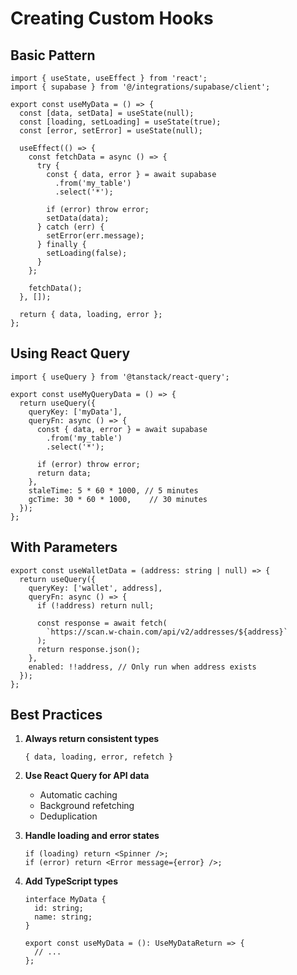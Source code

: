 # Creating Custom Hooks

## Basic Pattern

```tsx
import { useState, useEffect } from 'react';
import { supabase } from '@/integrations/supabase/client';

export const useMyData = () => {
  const [data, setData] = useState(null);
  const [loading, setLoading] = useState(true);
  const [error, setError] = useState(null);

  useEffect(() => {
    const fetchData = async () => {
      try {
        const { data, error } = await supabase
          .from('my_table')
          .select('*');
        
        if (error) throw error;
        setData(data);
      } catch (err) {
        setError(err.message);
      } finally {
        setLoading(false);
      }
    };

    fetchData();
  }, []);

  return { data, loading, error };
};
```

## Using React Query

```tsx
import { useQuery } from '@tanstack/react-query';

export const useMyQueryData = () => {
  return useQuery({
    queryKey: ['myData'],
    queryFn: async () => {
      const { data, error } = await supabase
        .from('my_table')
        .select('*');
      
      if (error) throw error;
      return data;
    },
    staleTime: 5 * 60 * 1000, // 5 minutes
    gcTime: 30 * 60 * 1000,    // 30 minutes
  });
};
```

## With Parameters

```tsx
export const useWalletData = (address: string | null) => {
  return useQuery({
    queryKey: ['wallet', address],
    queryFn: async () => {
      if (!address) return null;
      
      const response = await fetch(
        `https://scan.w-chain.com/api/v2/addresses/${address}`
      );
      return response.json();
    },
    enabled: !!address, // Only run when address exists
  });
};
```

## Best Practices

1. **Always return consistent types**
   ```tsx
   { data, loading, error, refetch }
   ```

2. **Use React Query for API data**
   - Automatic caching
   - Background refetching
   - Deduplication

3. **Handle loading and error states**
   ```tsx
   if (loading) return <Spinner />;
   if (error) return <Error message={error} />;
   ```

4. **Add TypeScript types**
   ```tsx
   interface MyData {
     id: string;
     name: string;
   }

   export const useMyData = (): UseMyDataReturn => {
     // ...
   };
   ```
